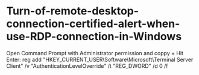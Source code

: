 # Turn-of-remote-desktop-connection-certified-alert-when-use-RDP-connection-in-Windows

Open Command Prompt with Administrator permission and coppy + Hit Enter:
reg add "HKEY_CURRENT_USER\Software\Microsoft\Terminal Server Client" /v "AuthenticationLevelOverride" /t "REG_DWORD" /d 0 /f
